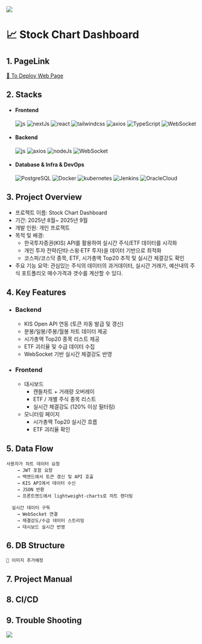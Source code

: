 <img src="https://capsule-render.vercel.app/api?type=waving&color=BDBDC8&height=150&section=header" />

# 📈 Stock Chart Dashboard

## 1. PageLink

[🔗 To Deploy Web Page](https://portfolio-page-lyart-two.vercel.app/)

## 2. Stacks

- #### Frontend
  ![js](https://img.shields.io/badge/JavaScript-F7DF1E?style=for-the-badge&logo=JavaScript&logoColor=white)
  ![nextJs](https://img.shields.io/badge/Next.js-000?logo=nextdotjs&logoColor=fff&style=for-the-badge)
  ![react](https://img.shields.io/badge/react-61DAFB?logo=react&logoColor=fff&style=for-the-badge)
  ![tailwindcss](https://img.shields.io/badge/TailwindCSS-06B6D4?logo=TailwindCSS&logoColor=fff&style=for-the-badge)
  ![axios](https://img.shields.io/badge/Node.js-43853D?style=for-the-badge&logo=node.js&logoColor=white)
  ![TypeScript](https://img.shields.io/badge/TypeScript-007ACC?style=for-the-badge&logo=typescript&logoColor=white)
  ![WebSocket](https://img.shields.io/badge/WebSocket-C93CD7?style=for-the-badge&logo=WebSocket&logoColor=white)
- #### Backend
  ![js](https://img.shields.io/badge/JavaScript-F7DF1E?style=for-the-badge&logo=JavaScript&logoColor=white)
  ![axios](https://img.shields.io/badge/Node.js-43853D?style=for-the-badge&logo=node.js&logoColor=white)
  ![nodeJs](https://img.shields.io/badge/Axios-5A29E4?style=for-the-badge&logo=axios&logoColor=white)
  ![WebSocket](https://img.shields.io/badge/WebSocket-C93CD7?style=for-the-badge&logo=WebSocket&logoColor=white)
- #### Database & Infra & DevOps
  ![PostgreSQL](https://img.shields.io/badge/PostgreSQL-4169E1?style=for-the-badge&logo=PostgreSQL&logoColor=white)
  ![Docker](https://img.shields.io/badge/Docker-2496ED?style=for-the-badge&logo=Docker&logoColor=white)
  ![kubernetes](https://img.shields.io/badge/kubernetes-326CE5?style=for-the-badge&logo=kubernetes&logoColor=white)
  ![Jenkins](https://img.shields.io/badge/Jenkins-D24939?style=for-the-badge&logo=Jenkins&logoColor=white)
  ![OracleCloud](https://img.shields.io/badge/OracleCloud-F38020?style=for-the-badge&logo=OracleCloud&logoColor=white)
  


## 3. Project Overview
- 프로젝트 이름: Stock Chart Dashboard
- 기간: 2025년 8월~ 2025년 9월
- 개발 인원: 개인 프로젝트
- 목적 및 배경:
   - 한국투자증권(KIS) API를 활용하여 실시간 주식/ETF 데이터를 시각화
   -  개인 투자 전략(단타·스윙·ETF 투자)을 데이터 기반으로 최적화
   -  코스피/코스닥 종목, ETF, 시가총액 Top20 추적 및 실시간 체결강도 확인  
- 주요 기능 요약: 관심있는 주식의 데이터의 과거데이터, 실시간 거래가, 예산내의 주식 포트폴리오 매수가격과 갯수를 계산할 수 있다.

## 4. Key Features
- ### Backend
  - KIS Open API 연동 (토큰 자동 발급 및 갱신)
  - 분봉/일봉/주봉/월봉 차트 데이터 제공
  - 시가총액 Top20 종목 리스트 제공
  - ETF 괴리율 및 수급 데이터 수집
  - WebSocket 기반 실시간 체결강도 반영
- ### Frontend
  - 대시보드
    - 캔들차트 + 거래량 오버레이
    - ETF / 개별 주식 종목 리스트
    - 실시간 체결강도 (120% 이상 필터링)    
  - 모니터링 페이지
    - 시가총액 Top20 실시간 흐름
    - ETF 괴리율 확인
## 5. Data Flow
```
사용자가 차트 데이터 요청
    → JWT 포함 요청
    → 백엔드에서 토큰 갱신 및 API 호출
    → KIS API에서 데이터 수신
    → JSON 반환
    → 프론트엔드에서 lightweight-charts로 차트 렌더링
```
```  
  실시간 데이터 구독
    → WebSocket 연결
    → 체결강도/수급 데이터 스트리밍
    → 대시보드 실시간 반영
```
## 6. DB Structure
`🚧 이미지 추가예정`

## 7. Project Manual

## 8. CI/CD

## 9. Trouble Shooting


<img src="https://capsule-render.vercel.app/api?type=waving&color=BDBDC8&height=150&section=footer" />
